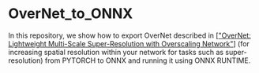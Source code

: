 # OverNet_to_ONNX
In this repository, we show how to export OverNet described in [["OverNet: Lightweight Multi-Scale Super-Resolution with Overscaling Network"](https://openaccess.thecvf.com/content/WACV2021/papers/Behjati_OverNet_Lightweight_Multi-Scale_Super-Resolution_With_Overscaling_Network_WACV_2021_paper.pdf)] (for increasing spatial resolution within your network for tasks such as super-resolution) from PYTORCH to ONNX and running it using ONNX RUNTIME. 

